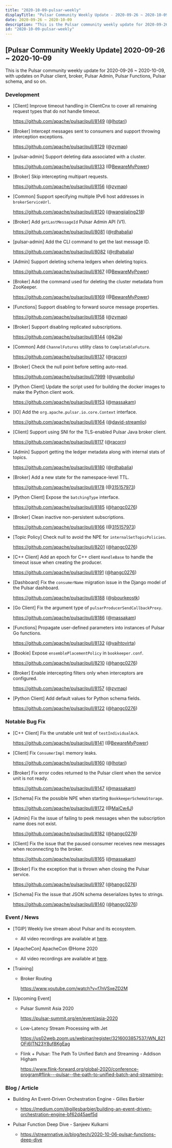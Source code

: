 ```yaml
---
title: "2020-10-09-pulsar-weekly"
displayTitle: "Pulsar Community Weekly Update - 2020-09-26 ~ 2020-10-09"
date: 2020-09-26 ~ 2020-10-09
description: "This is the Pulsar community weekly update for 2020-09-26 ~ 2020-10-09, with updates on Pulsar client, broker, Pulsar Admin, Pulsar Functions, Pulsar schema, and so on."
id: "2020-10-09-pulsar-weekly"
---
```


## [Pulsar Community Weekly Update] 2020-09-26 ~ 2020-10-09

This is the Pulsar community weekly update for 2020-09-26 ~ 2020-10-09, with updates on Pulsar client, broker, Pulsar Admin, Pulsar Functions, Pulsar schema, and so on.

### Development

- [Client] Improve timeout handling in ClientCnx to cover all remaining request types that do not handle timeout.

    https://github.com/apache/pulsar/pull/8149 (@[lhotari](https://github.com/lhotari))

- [Broker] Intercept messages sent to consumers and support throwing interception exceptions.

    https://github.com/apache/pulsar/pull/8129 (@[zymap](https://github.com/zymap))

- [pulsar-admin] Support deleting data associated with a cluster.

    https://github.com/apache/pulsar/pull/8133 (@[BewareMyPower](https://github.com/BewareMyPower))

- [Broker] Skip intercepting multipart requests.

    https://github.com/apache/pulsar/pull/8156 (@[zymap](https://github.com/zymap))

- [Common] Support specifying multiple IPv6 host addresses in `brokerServiceUrl`.

    https://github.com/apache/pulsar/pull/8120 (@[wangjialing218](https://github.com/wangjialing218))

- [Broker] Add `getLastMessageId` Pulsar Admin API (V1).

    https://github.com/apache/pulsar/pull/8081 (@[rdhabalia](https://github.com/rdhabalia))

- [pulsar-admin] Add the CLI command to get the last message ID.

    https://github.com/apache/pulsar/pull/8082 (@[rdhabalia](https://github.com/rdhabalia))

- [Admin] Support deleting schema ledgers when deleting topics.

    https://github.com/apache/pulsar/pull/8167 (@[BewareMyPower](https://github.com/BewareMyPower))

- [Broker] Add the command used for deleting the cluster metadata from ZooKeeper.

    https://github.com/apache/pulsar/pull/8169 (@[BewareMyPower](https://github.com/BewareMyPower))

- [Functions] Support disabling to forward source message properties.

    https://github.com/apache/pulsar/pull/8158 (@[zymap](https://github.com/zymap))

- [Broker] Support disabling replicated subscriptions.

    https://github.com/apache/pulsar/pull/8144 (@[k2la](https://github.com/k2la))

- [Common] Add `ChannelFutures` utility class to `CompletableFuture`.

    https://github.com/apache/pulsar/pull/8137 (@[racorn](https://github.com/racorn))

- [Broker] Check the null point before setting auto-read.

    https://github.com/apache/pulsar/pull/7999 (@[yuanboliu](https://github.com/yuanboliu))

- [Python Client] Update the script used for building the docker images to make the Python client work.

    https://github.com/apache/pulsar/pull/8153 (@[massakam](https://github.com/massakam))

- [IO] Add the `org.apache.pulsar.io.core.Context` interface.

    https://github.com/apache/pulsar/pull/8164 (@[david-streamlio](https://github.com/david-streamlio))

- [Client] Support using SNI for the TLS-enabled Pulsar Java broker client.

    https://github.com/apache/pulsar/pull/8117 (@[racorn](https://github.com/racorn))

- [Admin] Support getting the ledger metadata along with internal stats of topics.

    https://github.com/apache/pulsar/pull/8180 (@[rdhabalia](https://github.com/rdhabalia))

- [Broker] Add a new state for the namespace-level TTL.

    https://github.com/apache/pulsar/pull/8178 (@[315157973](https://github.com/315157973))

- [Python Client] Expose the `batchingType` interface.

    https://github.com/apache/pulsar/pull/8185 (@[hangc0276](https://github.com/hangc0276))

- [Broker] Clean inactive non-persistent subscriptions.

    https://github.com/apache/pulsar/pull/8166 (@[315157973](https://github.com/315157973))

- [Topic Policy] Check null to avoid the NPE for `internalSetTopicPolicies`.

    https://github.com/apache/pulsar/pull/8201 (@[hangc0276](https://github.com/hangc0276))

- [C++ Client] Add an epoch for C++ client `HandleBase` to handle the timeout issue when creating the producer.

    https://github.com/apache/pulsar/pull/8191 (@[hangc0276](https://github.com/hangc0276))

- [Dashboard] Fix the `consumerName` migration issue in the Django model of the Pulsar dashboard.

    https://github.com/apache/pulsar/pull/8188 (@[sbourkeostk](https://github.com/sbourkeostk))

- [Go Client] Fix the argument type of `pulsarProducerSendCallbackProxy`.

    https://github.com/apache/pulsar/pull/8186 (@[massakam](https://github.com/massakam))

- [Functions] Propagate user-defined parameters into instances of Pulsar Go functions.

    https://github.com/apache/pulsar/pull/8132 (@[vaihtovirta](https://github.com/vaihtovirta))

- [Bookie] Expose `ensemblePlacementPolicy` in `bookkeeper.conf`.

    https://github.com/apache/pulsar/pull/8210 (@[hangc0276](https://github.com/hangc0276))

- [Broker] Enable intercepting filters only when interceptors are configured.

    https://github.com/apache/pulsar/pull/8157 (@[zymap](https://github.com/zymap))

- [Python Client] Add default values for Python schema fields.

    https://github.com/apache/pulsar/pull/8122 (@[hangc0276](https://github.com/hangc0276))

### Notable Bug Fix

- [C++ Client] Fix the unstable unit test of `testIndividualAck`.

    https://github.com/apache/pulsar/pull/8141 (@[BewareMyPower](https://github.com/BewareMyPower))

- [Client] Fix `ConsumerImpl` memory leaks.

    https://github.com/apache/pulsar/pull/8160 (@[lhotari](https://github.com/lhotari))

- [Broker] Fix error codes returned to the Pulsar client when the service unit is not ready.

    https://github.com/apache/pulsar/pull/8147 (@[massakam](https://github.com/massakam))

- [Schema] Fix the possible NPE when starting `BookkeeperSchemaStorage`.

    https://github.com/apache/pulsar/pull/8172 (@[MaiCw4J](https://github.com/MaiCw4J))

- [Admin] Fix the issue of failing to peek messages when the subscription name does not exist.

    https://github.com/apache/pulsar/pull/8182 (@[hangc0276](https://github.com/hangc0276))

- [Client] Fix the issue that the paused consumer receives new messages when reconnecting to the broker.

    https://github.com/apache/pulsar/pull/8165 (@[massakam](https://github.com/massakam))

- [Broker] Fix the exception that is thrown when closing the Pulsar service.

    https://github.com/apache/pulsar/pull/8197 (@[hangc0276](https://github.com/hangc0276))

- [Schema] Fix the issue that JSON schema deserializes bytes to strings.

    https://github.com/apache/pulsar/pull/8140 (@[hangc0276](https://github.com/hangc0276))

### Event / News

- [TGIP] Weekly live stream about Pulsar and its ecosystem.

  - All video recordings are available at [here](https://streamnative.io/resource#tgip).

- [ApacheCon] ApacheCon @Home 2020

    - All video recordings are available at [here](https://www.youtube.com/playlist?list=PLU2OcwpQkYCy_awEe5xwlxGTk5UieA37m).

- [Training]

  - Broker Routing

    https://www.youtube.com/watch?v=f7nVSxeZD2M

- [Upcoming Event]

  -  Pulsar Summit Asia 2020

     https://pulsar-summit.org/en/event/asia-2020

  - Low-Latency Stream Processing with Jet
    
    https://us02web.zoom.us/webinar/register/3216003857537/WN_821OFj6ITN23Y8uf8KgEag
    
  - Flink + Pulsar: The Path To Unified Batch and Streaming - Addison Higham

    https://www.flink-forward.org/global-2020/conference-program#flink---pulsar--the-path-to-unified-batch-and-streaming-

### Blog / Article

- Building An Event-Driven Orchestration Engine - Gilles Barbier

  - https://medium.com/@gillesbarbier/building-an-event-driven-orchestration-engine-bf62d45aef5d

- Pulsar Function Deep Dive - Sanjeev Kulkarni

  - https://streamnative.io/blog/tech/2020-10-06-pulsar-functions-deep-dive